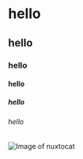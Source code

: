 # hello
## hello
### hello
#### hello
##### hello
###### hello

![Image of nuxtocat](https://octodex.github.com/images/nuxtocat.png)
